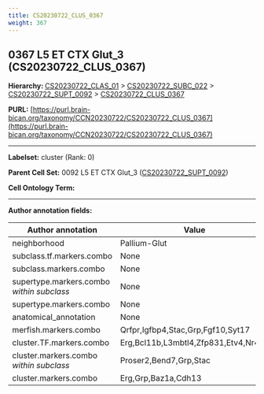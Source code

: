 ```yaml
---
title: CS20230722_CLUS_0367
weight: 367
---
```

## 0367 L5 ET CTX Glut_3 (CS20230722_CLUS_0367)
<b>Hierarchy: </b>
[CS20230722_CLAS_01](../CS20230722_CLAS_01) >
[CS20230722_SUBC_022](../CS20230722_SUBC_022) >
[CS20230722_SUPT_0092](../CS20230722_SUPT_0092) >
[CS20230722_CLUS_0367](../CS20230722_CLUS_0367)

**PURL:** [https://purl.brain-bican.org/taxonomy/CCN20230722/CS20230722_CLUS_0367](https://purl.brain-bican.org/taxonomy/CCN20230722/CS20230722_CLUS_0367)

---


**Labelset:** cluster (Rank: 0)

**Parent Cell Set:** 0092 L5 ET CTX Glut_3 ([CS20230722_SUPT_0092](../CS20230722_SUPT_0092))



**Cell Ontology Term:** 

[MARKER GENES.]: #


---

[TRANSFERRED ANNOTATIONS.]: #


[AUTHOR ANNOTATION FIELDS.]: #


**Author annotation fields:**

| Author annotation | Value |
|-------------------|-------|
|neighborhood|Pallium-Glut|
|subclass.tf.markers.combo|None|
|subclass.markers.combo|None|
|supertype.markers.combo _within subclass_|None|
|supertype.markers.combo|None|
|anatomical_annotation|None|
|merfish.markers.combo|Qrfpr,Igfbp4,Stac,Grp,Fgf10,Syt17|
|cluster.TF.markers.combo|Erg,Bcl11b,L3mbtl4,Zfp831,Etv4,Nr4a2|
|cluster.markers.combo _within subclass_|Proser2,Bend7,Grp,Stac|
|cluster.markers.combo|Erg,Grp,Baz1a,Cdh13|
